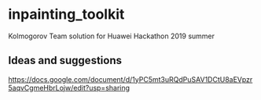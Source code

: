 # inpainting_toolkit
Kolmogorov Team solution for Huawei Hackathon 2019 summer

## Ideas and suggestions
https://docs.google.com/document/d/1yPC5mt3uRQdPuSAV1DCtU8aEVpzr5aqvCgmeHbrLojw/edit?usp=sharing
